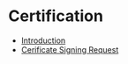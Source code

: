 # Certification
* [Introduction](https://github.com/pplinlin2/LinuxSecure/blob/master/src/certification/intro.md)
* [Cerificate Signing Request](https://github.com/pplinlin2/LinuxSecure/blob/master/src/certification/csr.md)
